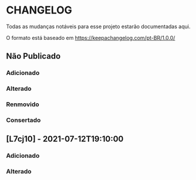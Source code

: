 # CHANGELOG
Todas as mudanças notáveis para esse projeto estarão documentadas aqui.

O formato está baseado em https://keepachangelog.com/pt-BR/1.0.0/


## Não Publicado

### Adicionado

### Alterado

### Renmovido

### Consertado



## [L7cj10] - 2021-07-12T19:10:00
### Adicionado

### Alterado
